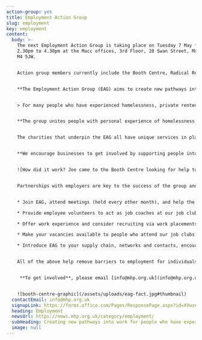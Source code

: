 ```yaml
---
action-group: yes
title: Employment Action Group
slug: employment
key: employment
content:
  body: >-
    The next Employment Action Group is taking place on Tuesday 7 May from
    2.30pm to 4.30pm at the Macc offices, 3rd Floor, 20 Swan Street, Manchester,
    M4 5JW.


    Action g﻿roup members currently include the Booth Centre, Radical Recruit, Standing Tall, EGG, the Growth Company, DePaul, Centrepoint and Caritas Cornerstones.


    **The Employment Action Group (EAG) aims to create new pathways into work** for people who have experienced homelessness.  


    > For many people who have experienced homelessness, private rented tenancies are often their only option to move on from emergency or temporary accommodation and create a home of their own. **For people to be able to secure and sustain tenancies, they need good jobs** - ideally full-time hours, paid at the real living wage, and with reasonable longevity of contract. 


    **The group unites people with personal experience of homelessness with businesses, public and charity sector organisations**, to co-produce inclusive employment solutions. 


    The charities that underpin the EAG all have unique services in place that collectively can help people to overcome their barriers to work. These charities can support people with their motivation and confidence, as well as assisting with job applications and interview skills.  


    **We encourage businesses to get involved by supporting people into work.** Find out how you can get involved below!


    ![How did it work? Joe came to the Booth Centre looking for help to find employment. He came to Job Club and met Chris. BITC introduced him to the site manager at a City Centre construction scheme. He was offered a job and the Booth Centre team helped him find private rented accommodation. Joe found it difficult to juggle these new responsibilities at first. Ongoing support from BITC and their relationship with the employer, alongside the Booth Centre's support, helped Joe to sustain his job and home.](/assets/uploads/eag.jpg#thumbnail)


    Partnerships with employers are key to the success of the group and we invite employers to step up and be part of the solution and support people into employment. There’s lots of ways to get involved, including: 


    * Join EAG, attend meetings (held every other month), and help the group to achieve its aims. 

    * Provide employee volunteers to act as job coaches at our job clubs, helping with job search and application (this can be in person or online). 

    * Offer work experience and consider recruiting via work placements. 

    * Make your vacancies available to people who attend our job clubs. 

    * Introduce EAG to your supply chain, networks and contacts, encouraging them to pledge jobs. 


    All of the above help remove barriers to employment for individuals who have experience of homelessness. 


     **T﻿o get involved**, please email [info@mhp.org.uk](info@mhp.org.uk)


    ![booth-centre-graphic](/assets/uploads/eag-fact.jpg#thumbnail)
  contactEmail: info@mhp.org.uk
  signupLink: https://forms.office.com/Pages/ResponsePage.aspx?id=XVwzcf1bkE61VN8N5KjjQjkoCHBJKMVKuWG3gz25EypUM1gxNTZLNUgwS0tGNUhNVkExNUJPRkY5Ni4u
  heading: Employment
  newsUrl: https://news.mhp.org.uk/category/employment/
  subHeading: Creating new pathways into work for people who have experienced homelessness
  image: null
---
```

